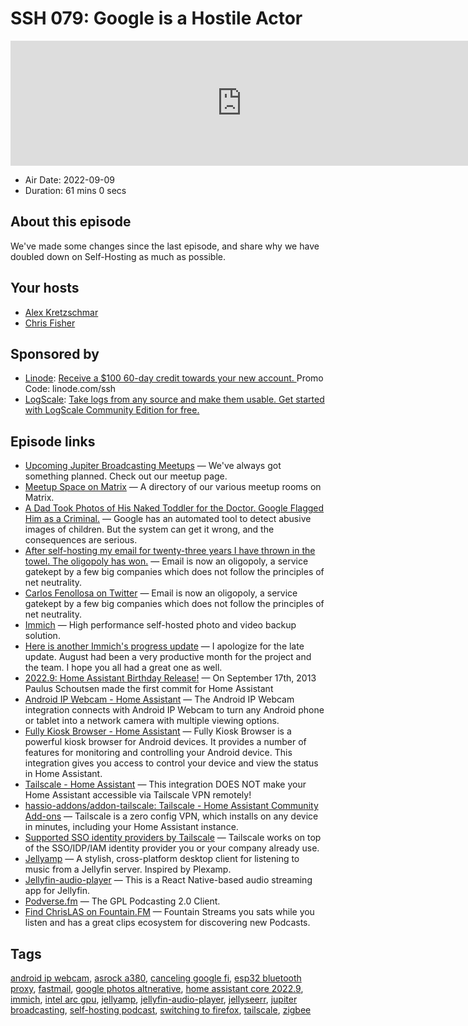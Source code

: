 # SSH 079: Google is a Hostile Actor

<iframe src="https://player.fireside.fm/v2/dUlrHQih+7t-Oh68h?theme=dark" width="740" height="200" frameborder="0" scrolling="no"></iframe>

* Air Date: 2022-09-09
* Duration: 61 mins 0 secs

## About this episode

We've made some changes since the last episode, and share why we have doubled down on Self-Hosting as much as possible.

## Your hosts
* [Alex Kretzschmar](https://selfhosted.show/hosts/alexktz)
* [Chris Fisher](https://selfhosted.show/hosts/chrislas)

## Sponsored by

  * [Linode](https://linode.com/ssh): [Receive a $100 60-day credit towards your new account. ](https://linode.com/ssh) Promo Code: linode.com/ssh
  * [LogScale](https://crowdstrike.com/lce): [Take logs from any source and make them usable. Get started with LogScale Community Edition for free.](https://crowdstrike.com/lce)



## Episode links

  * [Upcoming Jupiter Broadcasting Meetups](https://www.meetup.com/jupiterbroadcasting/events/ "Upcoming Jupiter Broadcasting Meetups") — We've always got something planned. Check out our meetup page.
  * [Meetup Space on Matrix](https://bit.ly/meetupmatrix "Meetup Space on Matrix") — A directory of our various meetup rooms on Matrix.
  * [A Dad Took Photos of His Naked Toddler for the Doctor. Google Flagged Him as a Criminal.](https://www.nytimes.com/2022/08/21/technology/google-surveillance-toddler-photo.html "A Dad Took Photos of His Naked Toddler for the Doctor. Google Flagged Him as a Criminal.") — Google has an automated tool to detect abusive images of children. But the system can get it wrong, and the consequences are serious.
  * [After self-hosting my email for twenty-three years I have thrown in the towel. The oligopoly has won.](https://cfenollosa.com/blog/after-self-hosting-my-email-for-twenty-three-years-i-have-thrown-in-the-towel-the-oligopoly-has-won.html "After self-hosting my email for twenty-three years I have thrown in the towel. The oligopoly has won.") — Email is now an oligopoly, a service gatekept by a few big companies which does not follow the principles of net neutrality.
  * [Carlos Fenollosa on Twitter](https://twitter.com/cfenollosa/status/1566484145446027265?t=sokDrW006I20Pkq6-RTIag&s=09 "Carlos Fenollosa on Twitter") — Email is now an oligopoly, a service gatekept by a few big companies which does not follow the principles of net neutrality.
  * [Immich](https://github.com/immich-app/immich "Immich") — High performance self-hosted photo and video backup solution. 
  * [Here is another Immich's progress update](https://www.reddit.com/r/selfhosted/comments/x7fnzg/here_is_another_immichs_progress_update_and/ "Here is another Immich's progress update") — I apologize for the late update. August had been a very productive month for the project and the team. I hope you all had a great one as well.
  * [2022.9: Home Assistant Birthday Release!](https://www.home-assistant.io/blog/2022/09/07/release-20229/ "2022.9: Home Assistant Birthday Release!") — On September 17th, 2013 Paulus Schoutsen made the first commit for Home Assistant
  * [Android IP Webcam - Home Assistant](https://www.home-assistant.io/integrations/android_ip_webcam "Android IP Webcam - Home Assistant") — The Android IP Webcam integration connects with Android IP Webcam to turn any Android phone or tablet into a network camera with multiple viewing options.
  * [Fully Kiosk Browser - Home Assistant](https://www.home-assistant.io/integrations/fully_kiosk "Fully Kiosk Browser - Home Assistant") — Fully Kiosk Browser is a powerful kiosk browser for Android devices. It provides a number of features for monitoring and controlling your Android device. This integration gives you access to control your device and view the status in Home Assistant.
  * [Tailscale - Home Assistant](https://www.home-assistant.io/integrations/tailscale/ "Tailscale - Home Assistant") — This integration DOES NOT make your Home Assistant accessible via Tailscale VPN remotely!
  * [hassio-addons/addon-tailscale: Tailscale - Home Assistant Community Add-ons](https://github.com/hassio-addons/addon-tailscale "hassio-addons/addon-tailscale: Tailscale - Home Assistant Community Add-ons") — Tailscale is a zero config VPN, which installs on any device in minutes, including your Home Assistant instance.
  * [Supported SSO identity providers by Tailscale](https://tailscale.com/kb/1013/sso-providers/ "Supported SSO identity providers by Tailscale") — Tailscale works on top of the SSO/IDP/IAM identity provider you or your company already use.
  * [Jellyamp](https://github.com/m0ngr31/jellyamp "Jellyamp") — A stylish, cross-platform desktop client for listening to music from a Jellyfin server. Inspired by Plexamp.
  * [Jellyfin-audio-player](https://github.com/leinelissen/jellyfin-audio-player "Jellyfin-audio-player") — This is a React Native-based audio streaming app for Jellyfin. 
  * [Podverse.fm](https://podverse.fm/about "Podverse.fm") — The GPL Podcasting 2.0 Client.
  * [Find ChrisLAS on Fountain.FM](https://fountain.fm/refer/chrislas-e72160c3c5 "Find ChrisLAS on Fountain.FM") — Fountain Streams you sats while you listen and has a great clips ecosystem for discovering new Podcasts.



## Tags

[android ip webcam](https://selfhosted.show/tags/android%20ip%20webcam), [asrock a380](https://selfhosted.show/tags/asrock%20a380), [canceling google fi](https://selfhosted.show/tags/canceling%20google%20fi), [esp32 bluetooth proxy](https://selfhosted.show/tags/esp32%20bluetooth%20proxy), [fastmail](https://selfhosted.show/tags/fastmail), [google photos altnerative](https://selfhosted.show/tags/google%20photos%20altnerative), [home assistant core 2022.9](https://selfhosted.show/tags/home%20assistant%20core%202022.9), [immich](https://selfhosted.show/tags/immich), [intel arc gpu](https://selfhosted.show/tags/intel%20arc%20gpu), [jellyamp](https://selfhosted.show/tags/jellyamp), [jellyfin-audio-player](https://selfhosted.show/tags/jellyfin-audio-player), [jellyseerr](https://selfhosted.show/tags/jellyseerr), [jupiter broadcasting](https://selfhosted.show/tags/jupiter%20broadcasting), [self-hosting podcast](https://selfhosted.show/tags/self-hosting%20podcast), [switching to firefox](https://selfhosted.show/tags/switching%20to%20firefox), [tailscale](https://selfhosted.show/tags/tailscale), [zigbee](https://selfhosted.show/tags/zigbee)